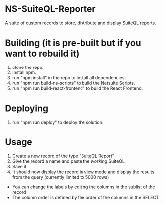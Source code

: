# NS-SuiteQL-Reporter
A suite of custom records to store, distribute and display SuiteQL reports. 

# Building (it is pre-built but if you want to rebuild it)
1. clone the repo.
2. install npm.
3. run "npm install" in the repo to install all dependencies.
4. run "npm run build-ns-scripts" to build the Netsuite Scripts.
5. run "npm run build-react-frontend" to build the React Frontend.

# Deploying
1. run "npm run deploy" to deploy the solution.

# Usage
1. Create a new record of the type "SuiteQL Report"
2. Give the record a name and paste the _working_ SuiteQL
3. Save it
4. It should now display the record in view mode and display the results from the query (currently limited to 5000 rows)

* You can change the labels by editing the columns in the sublist of the record
* The column order is defined by the order of the columns in the SELECT
